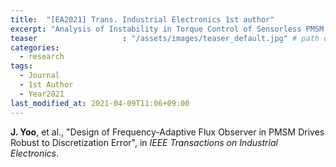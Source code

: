 ```yaml
---
title:  "[EA2021] Trans. Industrial Electronics 1st author"
excerpt: "Analysis of Instability in Torque Control of Sensorless PMSM Drives in Flux Weakening Region."
teaser                   : "/assets/images/teaser_default.jpg" # path of fallback teaser image, e.g. "/assets/images/500x300.png"
categories:
  - research
tags:
  - Journal
  - 1st Author
  - Year2021
last_modified_at: 2021-04-09T11:06+09:00
---
```


**J. Yoo**, et al., "Design of Frequency-Adaptive Flux Observer in PMSM Drives Robust to Discretization Error", in *IEEE Transactions on Industrial Electronics*.  


